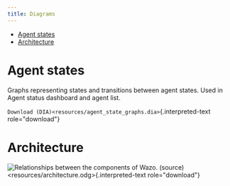 ```yaml
---
title: Diagrams
---
```


-   [Agent states](#agent-states)
-   [Architecture](#architecture)

Agent states
============

Graphs representing states and transitions between agent states. Used in
Agent status dashboard and agent list.

`Download (DIA)<resources/agent_state_graphs.dia>`{.interpreted-text
role="download"}

Architecture
============

![Relationships between the components of Wazo.
`(source) <resources/architecture.odg>`{.interpreted-text
role="download"}](resources/architecture.png)
